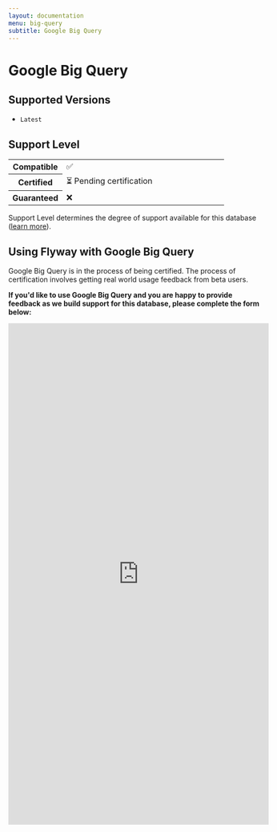 ```yaml
---
layout: documentation
menu: big-query
subtitle: Google Big Query
---
```

# Google Big Query

## Supported Versions

- `Latest`

## Support Level

<table class="table">
    <tr>
        <th width="25%">Compatible</th>
        <td>✅</td>
    </tr>
    <tr>
        <th width="25%">Certified</th>
        <td>⏳ Pending certification</td>
    </tr>
    <tr>
        <th width="25%">Guaranteed</th>
        <td>❌</td>
    </tr>
</table>

Support Level determines the degree of support available for this database ([learn more](/documentation/learnmore/database-support)).

## Using Flyway with Google Big Query

Google Big Query is in the process of being certified. The process of certification involves getting real world usage feedback from beta users. 

<strong>If you'd like to use Google Big Query and you are happy to provide feedback as we build support for this database, please complete the form below:</strong> 

<iframe src="https://docs.google.com/forms/d/e/1FAIpQLSeeB1dMrvGApG-UWmRSMQjW0MkZe9dlurI3zy8bbvk6O61Q2Q/viewform?embedded=true" width="520" height="1000" frameborder="0" marginheight="0" marginwidth="0">Loading…</iframe>



